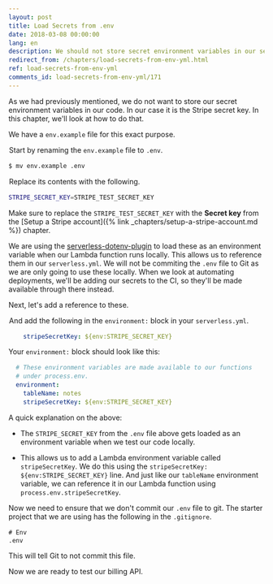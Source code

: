 ```yaml
---
layout: post
title: Load Secrets from .env
date: 2018-03-08 00:00:00
lang: en
description: We should not store secret environment variables in our serverless.yml. For this we will use a .env file that will not be checked into source control. This file will be loaded automatically using the serverless-dotenv-plugin.
redirect_from: /chapters/load-secrets-from-env-yml.html
ref: load-secrets-from-env-yml
comments_id: load-secrets-from-env-yml/171
---
```


As we had previously mentioned, we do not want to store our secret environment variables in our code. In our case it is the Stripe secret key. In this chapter, we'll look at how to do that.

We have a `env.example` file for this exact purpose.

<img class="code-marker" src="/assets/s.png" />Start by renaming the `env.example` file to `.env`.

``` bash
$ mv env.example .env
```

<img class="code-marker" src="/assets/s.png" />Replace its contents with the following.

``` bash
STRIPE_SECRET_KEY=STRIPE_TEST_SECRET_KEY
```

Make sure to replace the `STRIPE_TEST_SECRET_KEY` with the **Secret key** from the [Setup a Stripe account]({% link _chapters/setup-a-stripe-account.md %}) chapter.

We are using the [serverless-dotenv-plugin](https://github.com/colynb/serverless-dotenv-plugin) to load these as an environment variable when our Lambda function runs locally. This allows us to reference them in our `serverless.yml`. We will not be commiting the `.env` file to Git as we are only going to use these locally. When we look at automating deployments, we'll be adding our secrets to the CI, so they'll be made available through there instead.

Next, let's add a reference to these.

<img class="code-marker" src="/assets/s.png" />And add the following in the `environment:` block in your `serverless.yml`.

``` yml
    stripeSecretKey: ${env:STRIPE_SECRET_KEY}
```

Your `environment:` block should look like this:

``` yml
  # These environment variables are made available to our functions
  # under process.env.
  environment:
    tableName: notes
    stripeSecretKey: ${env:STRIPE_SECRET_KEY}
```

A quick explanation on the above:

- The `STRIPE_SECRET_KEY` from the `.env` file above gets loaded as an environment variable when we test our code locally.

- This allows us to add a Lambda environment variable called `stripeSecretKey`. We do this using the `stripeSecretKey: ${env:STRIPE_SECRET_KEY}` line. And just like our `tableName` environment variable, we can reference it in our Lambda function using `process.env.stripeSecretKey`.

Now we need to ensure that we don't commit our `.env` file to git. The starter project that we are using has the following in the `.gitignore`.

```
# Env
.env
```

This will tell Git to not commit this file.

Now we are ready to test our billing API.
